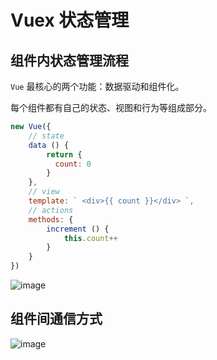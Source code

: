 # Vuex 状态管理

## 组件内状态管理流程

`Vue` 最核心的两个功能：数据驱动和组件化。

每个组件都有自己的状态、视图和行为等组成部分。

```javascript
new Vue({ 
    // state 
    data () { 
        return { 
          count: 0 
        } 
    },
    // view 
    template: ` <div>{{ count }}</div> `,
    // actions 
    methods: { 
        increment () { 
            this.count++ 
        } 
    } 
})
```

![image](https://s3.ax1x.com/2021/01/05/sA02Hs.png)

## 组件间通信方式

![image](https://s3.ax1x.com/2021/01/11/sG3TC4.png)